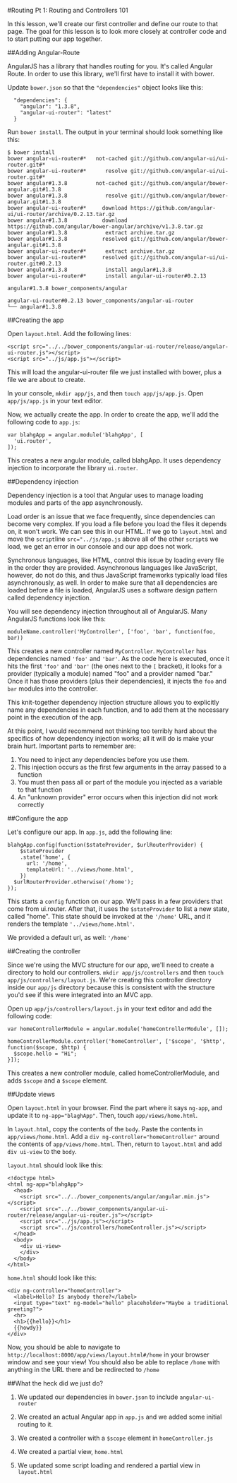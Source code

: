 #Routing Pt 1: Routing and Controllers 101

In this lesson, we'll create our first controller and define our route to
that page. The goal for this lesson is to look more closely at controller
code and to start putting our app together.

##Adding Angular-Route

AngularJS has a library that handles routing for you. It's called Angular Route.
In order to use this library, we'll first have to install it with bower.

Update `bower.json` so that the `"dependencies"` object looks like this: 

      "dependencies": { 
        "angular": "1.3.8",
        "angular-ui-router": "latest"
      } 

Run `bower install`. The output in your 
terminal should look something like this:

    $ bower install
    bower angular-ui-router#*   not-cached git://github.com/angular-ui/ui-router.git#*
    bower angular-ui-router#*      resolve git://github.com/angular-ui/ui-router.git#*
    bower angular#1.3.8         not-cached git://github.com/angular/bower-angular.git#1.3.8
    bower angular#1.3.8            resolve git://github.com/angular/bower-angular.git#1.3.8
    bower angular-ui-router#*     download https://github.com/angular-ui/ui-router/archive/0.2.13.tar.gz
    bower angular#1.3.8           download https://github.com/angular/bower-angular/archive/v1.3.8.tar.gz
    bower angular#1.3.8            extract archive.tar.gz
    bower angular#1.3.8           resolved git://github.com/angular/bower-angular.git#1.3.8
    bower angular-ui-router#*      extract archive.tar.gz
    bower angular-ui-router#*     resolved git://github.com/angular-ui/ui-router.git#0.2.13
    bower angular#1.3.8            install angular#1.3.8
    bower angular-ui-router#*      install angular-ui-router#0.2.13

    angular#1.3.8 bower_components/angular

    angular-ui-router#0.2.13 bower_components/angular-ui-router
    └── angular#1.3.8


##Creating the app

Open `layout.html`. Add the following lines:

    <script src="../../bower_components/angular-ui-router/release/angular-ui-router.js"></script>
    <script src="../js/app.js"></script>

This will load the angular-ui-router file we just installed with bower, plus a file 
we are about to create.

In your console, `mkdir app/js`, and then `touch app/js/app.js`. Open `app/js/app.js`
in your text editor.

Now, we actually create the app. In order to create the app, we'll add the following
code to `app.js`:

    var blahgApp = angular.module('blahgApp', [
      'ui.router',
    ]);

This creates a new angular module, called blahgApp. It uses dependency injection to
incorporate the library `ui.router`.


##Dependency injection

Dependency injection is a tool that Angular uses to manage loading modules and parts
of the app asynchronously.

Load order is an issue that we face frequently, since dependencies can become very
complex. If you load a file before you load the files it depends on, it won't work.
We can see this in our HTML. If we go to `layout.html` and move the `script`line `src="../js/app.js` above all of the other `script`s we load, we get an error in our console and our 
app does not work.

Synchronous languages, like HTML, control this issue by loading every file in the order
they are provided. Asynchronous languages like JavaScript, however, do not do this, and
thus JavaScript frameworks typically load files asynchronously, as well. In order to make
sure that all dependencies are loaded before a file is loaded, AngularJS uses a software
design pattern called dependency injection.

You will see dependency injection throughout all of AngularJS. Many AngularJS functions
look like this:

    moduleName.controller('MyController', ['foo', 'bar', function(foo, bar))

This creates a new controller named `MyController`. `MyController` has dependencies named
`'foo'` and `'bar'`. As the code here is executed, once it hits the first `'foo'` and `'bar'`
(the ones next to the `[` bracket), it looks for a provider (typically a module) named "foo"
and a provider named "bar." Once it has those providers (plus their dependencies), it injects 
the `foo` and `bar` modules into the controller.

This knit-together dependency injection structure allows you to explicitly name any
dependencies in each function, and to add them at the necessary point in the execution
of the app.

At this point, I would recommend not thinking too terribly hard about the specifics of how
dependency injection works; all it will do is make your brain hurt. Important parts to
remember are:   

1) You need to inject any dependencies before you use them.   
2) This injection occurs as the first few arguments in the array passed to a function      
3) You must then pass all or part of the module you injected as a variable to that function    
4) An "unknown provider" error occurs when this injection did not work correctly


##Configure the app

Let's configure our app. In `app.js`, add the following line:

    blahgApp.config(function($stateProvider, $urlRouterProvider) {
        $stateProvider
        .state('home', {
          url: '/home',
          templateUrl: '../views/home.html',
        })
      $urlRouterProvider.otherwise('/home');
    });

This starts a `config` function on our app. We'll pass in a few providers that come from
ui.router. After that, it uses the `$stateProvider` to list a new state, called "home".
This state should be invoked at the `'/home'` URL, and it renders the template `'../views/home.html'`.

We provided a default url, as well: `'/home'`

##Creating the controller

Since we're using the MVC structure for our app, we'll need to create a directory
to hold our controllers. `mkdir app/js/controllers` and then `touch app/js/controllers/layout.js`.
We're creating this controller directory inside our `app/js` directory because this
is consistent with the structure you'd see if this were integrated into an MVC app.

Open up `app/js/controllers/layout.js` in your text editor and add the following code:

    var homeControllerModule = angular.module('homeControllerModule', []);

    homeControllerModule.controller('homeController', ['$scope', '$http', function($scope, $http) {
      $scope.hello = "Hi";
    }]);

This creates a new controller module, called homeControllerModule, and adds `$scope` and
a `$scope` element.


##Update views

Open `layout.html` in your browser. Find the part where it says `ng-app`, and update
it to `ng-app="blaghApp"`. Then, touch `app/views/home.html`.

In `layout.html`, copy the contents of the `body`. Paste the contents in `app/views/home.html`.
Add a `div ng-controller="homeController"` around the contents of `app/views/home.html`. 
Then, return to `layout.html` and add `div ui-view` to the `body`.

`layout.html` should look like this:

    <!doctype html>
    <html ng-app="blahgApp">
      <head>
        <script src="../../bower_components/angular/angular.min.js"></script>
        <script src="../../bower_components/angular-ui-router/release/angular-ui-router.js"></script>
        <script src="../js/app.js"></script>
        <script src="../js/controllers/homeController.js"></script>
      </head>
      <body>
        <div ui-view>
        </div>
      </body>
    </html>

`home.html` should look like this:
  
    <div ng-controller="homeController">
      <label>Hello? Is anybody there?</label>
      <input type="text" ng-model="hello" placeholder="Maybe a traditional greeting?">
      <hr>
      <h1>{{hello}}</h1>
      {{howdy}}
    </div>

Now, you should be able to navigate to `http://localhost:8000/app/views/layout.html#/home`
in your browser window and see your view! You should also be able to replace `/home`
with anything in the URL there and be redirected to `/home`

##What the heck did we just do?

1) We updated our dependencies in `bower.json` to include `angular-ui-router`

2) We created an actual Angular app in `app.js` and we added some initial routing to it.

3) We created a controller with a `$scope` element in `homeController.js`

4) We created a partial view, `home.html`

5) We updated some script loading and rendered a partial view in `layout.html`

